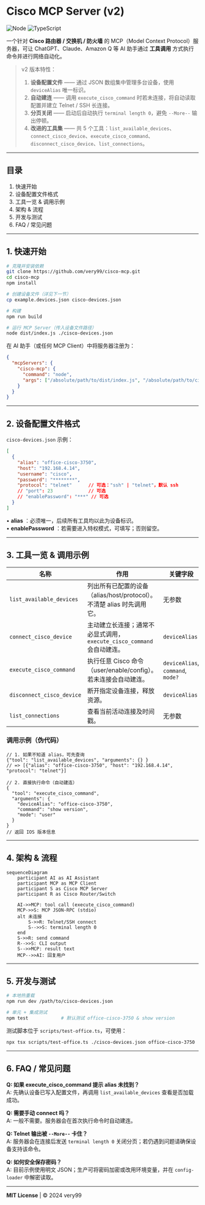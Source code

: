 # Cisco MCP Server (v2)

![Node](https://img.shields.io/badge/node-%3E%3D16.0-brightgreen) ![TypeScript](https://img.shields.io/badge/built%20with-typescript-blue)

一个针对 **Cisco 路由器 / 交换机 / 防火墙** 的 MCP（Model Context Protocol）服务器，可让 ChatGPT、Claude、Amazon Q 等 AI 助手通过 **工具调用** 方式执行命令并进行网络自动化。

> v2 版本特性：
> 1. **设备配置文件** —— 通过 JSON 数组集中管理多台设备，使用 `deviceAlias` 唯一标识。
> 2. **自动建连** —— 调用 `execute_cisco_command` 时若未连接，将自动读取配置并建立 Telnet / SSH 长连接。
> 3. **分页关闭** —— 启动后自动执行 `terminal length 0`，避免 `--More--` 输出停顿。
> 4. **改进的工具集** —— 共 5 个工具：`list_available_devices`、`connect_cisco_device`、`execute_cisco_command`、`disconnect_cisco_device`、`list_connections`。

---
## 目录
1. 快速开始
2. 设备配置文件格式
3. 工具一览 & 调用示例
4. 架构 & 流程
5. 开发与测试
6. FAQ / 常见问题

---
## 1. 快速开始
```bash
# 克隆并安装依赖
git clone https://github.com/very99/cisco-mcp.git
cd cisco-mcp
npm install

# 创建设备文件（详见下一节）
cp example.devices.json cisco-devices.json

# 构建
npm run build

# 运行 MCP Server（传入设备文件路径）
node dist/index.js ./cisco-devices.json
```

在 AI 助手（或任何 MCP Client）中将服务器注册为：
```json
{
  "mcpServers": {
    "cisco-mcp": {
      "command": "node",
      "args": ["/absolute/path/to/dist/index.js", "/absolute/path/to/cisco-devices.json"]
    }
  }
}
```

---
## 2. 设备配置文件格式
`cisco-devices.json` 示例：
```json
[
  {
    "alias": "office-cisco-3750",
    "host": "192.168.4.14",
    "username": "cisco",
    "password": "********",
    "protocol": "telnet"      // 可选："ssh" | "telnet"，默认 ssh
    // "port": 23             // 可选
    // "enablePassword": "***" // 可选
  }
]
```
• **alias** ：必须唯一，后续所有工具均以此为设备标识。  
• **enablePassword** ：若需要进入特权模式，可填写；否则留空。

---
## 3. 工具一览 & 调用示例

| 名称 | 作用 | 关键字段 |
| ---- | ---- | -------- |
| `list_available_devices` | 列出所有已配置的设备（alias/host/protocol）。<br>不清楚 alias 时先调用它。 | 无参数 |
| `connect_cisco_device` | 主动建立长连接；通常不必显式调用，`execute_cisco_command` 会自动建连。| `deviceAlias` |
| `execute_cisco_command` | 执行任意 Cisco 命令（user/enable/config）。若未连接会自动建连。 | `deviceAlias`, `command`, `mode?` |
| `disconnect_cisco_device` | 断开指定设备连接，释放资源。 | `deviceAlias` |
| `list_connections` | 查看当前活动连接及时间戳。 | 无参数 |

### 调用示例（伪代码）
```jsonc
// 1. 如果不知道 alias，可先查询
{"tool": "list_available_devices", "arguments": {} }
// => [{"alias": "office-cisco-3750", "host": "192.168.4.14", "protocol": "telnet"}]

// 2. 直接执行命令（自动建连）
{
  "tool": "execute_cisco_command",
  "arguments": {
    "deviceAlias": "office-cisco-3750",
    "command": "show version",
    "mode": "user"
  }
}
// 返回 IOS 版本信息
```

---
## 4. 架构 & 流程
```mermaid
sequenceDiagram
    participant AI as AI Assistant
    participant MCP as MCP Client
    participant S as Cisco MCP Server
    participant R as Cisco Router/Switch

    AI->>MCP: tool call (execute_cisco_command)
    MCP->>S: MCP JSON-RPC (stdio)
    alt 未连接
        S->>R: Telnet/SSH connect
        S-->>S: terminal length 0
    end
    S->>R: send command
    R-->>S: CLI output
    S-->>MCP: result text
    MCP-->>AI: 回复用户
```

---
## 5. 开发与测试

```bash
# 本地热重载
npm run dev /path/to/cisco-devices.json

# 单元 + 集成测试
npm test            # 默认测试 office-cisco-3750 & show version
```
测试脚本位于 `scripts/test-office.ts`，可使用：
```bash
npx tsx scripts/test-office.ts ./cisco-devices.json office-cisco-3750
```

---
## 6. FAQ / 常见问题

**Q: 如果 execute_cisco_command 提示 alias 未找到？**  
A: 先确认设备已写入配置文件，再调用 `list_available_devices` 查看是否加载成功。

**Q: 需要手动 connect 吗？**  
A: 一般不需要。服务器会在首次执行命令时自动建连。

**Q: Telnet 输出被 `--More--` 卡住？**  
A: 服务器会在连接后发送 `terminal length 0` 关闭分页；若仍遇到问题请确保设备支持该命令。

**Q: 如何安全保存密码？**  
A: 目前示例使用明文 JSON；生产可将密码加密或改用环境变量，并在 `config-loader` 中解密读取。

---
**MIT License**  | © 2024 very99